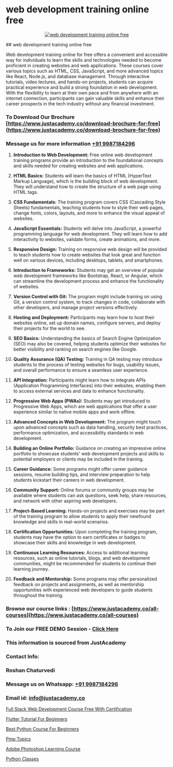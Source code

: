 # web development training online free

<p align="center">
  <a href="https://justacademy.co/program-detail/full-stack-web-development">
    <img src="https://justacademy.co/storage2/program_images/1704700371.webp" alt="web development training online free">
  </a>
</p>
## web development training online free

Web development training online for free offers a convenient and accessible way for individuals to learn the skills and technologies needed to become proficient in creating websites and web applications. These courses cover various topics such as HTML, CSS, JavaScript, and more advanced topics like React, Node.js, and database management. Through interactive tutorials, video lectures, and hands-on projects, students can acquire practical experience and build a strong foundation in web development. With the flexibility to learn at their own pace and from anywhere with an internet connection, participants can gain valuable skills and enhance their career prospects in the tech industry without any financial investment.
### To Download Our Brochure [https://www.justacademy.co/download-brochure-for-free](https://www.justacademy.co/download-brochure-for-free)
### Message us for more information [+91 9987184296](https://api.whatsapp.com/send?phone=919987184296)
1) **Introduction to Web Development:**
Free online web development training programs provide an introduction to the foundational concepts and skills needed for creating websites and web applications.

2) **HTML Basics:**
Students will learn the basics of HTML (HyperText Markup Language), which is the building block of web development. They will understand how to create the structure of a web page using HTML tags.

3) **CSS Fundamentals:**
The training program covers CSS (Cascading Style Sheets) fundamentals, teaching students how to style their web pages, change fonts, colors, layouts, and more to enhance the visual appeal of websites.

4) **JavaScript Essentials:**
Students will delve into JavaScript, a powerful programming language for web development. They will learn how to add interactivity to websites, validate forms, create animations, and more.

5) **Responsive Design:**
Training on responsive web design will be provided to teach students how to create websites that look great and function well on various devices, including desktops, tablets, and smartphones.

6) **Introduction to Frameworks:**
Students may get an overview of popular web development frameworks like Bootstrap, React, or Angular, which can streamline the development process and enhance the functionality of websites.

7) **Version Control with Git:**
The program might include training on using Git, a version control system, to track changes in code, collaborate with other developers, and manage project versions effectively.

8) **Hosting and Deployment:**
Participants may learn how to host their websites online, set up domain names, configure servers, and deploy their projects for the world to see.

9) **SEO Basics:**
Understanding the basics of Search Engine Optimization (SEO) may also be covered, helping students optimize their websites for better visibility and ranking on search engines like Google.

10) **Quality Assurance (QA) Testing:**
Training in QA testing may introduce students to the process of testing websites for bugs, usability issues, and overall performance to ensure a seamless user experience.

11) **API Integration:**
Participants might learn how to integrate APIs (Application Programming Interfaces) into their websites, enabling them to access external services and data to enhance functionality.

12) **Progressive Web Apps (PWAs):**
Students may get introduced to Progressive Web Apps, which are web applications that offer a user experience similar to native mobile apps and work offline.

13) **Advanced Concepts in Web Development:**
The program might touch upon advanced concepts such as data handling, security best practices, performance optimization, and accessibility standards in web development.

14) **Building an Online Portfolio:**
Guidance on creating an impressive online portfolio to showcase students' web development projects and skills to potential employers or clients may be included in the training.

15) **Career Guidance:**
Some programs might offer career guidance sessions, resume building tips, and interview preparation to help students kickstart their careers in web development.

16) **Community Support:**
Online forums or community groups may be available where students can ask questions, seek help, share resources, and network with other aspiring web developers.

17) **Project-Based Learning:**
Hands-on projects and exercises may be part of the training program to allow students to apply their newfound knowledge and skills in real-world scenarios.

18) **Certification Opportunities:**
Upon completing the training program, students may have the option to earn certificates or badges to showcase their skills and knowledge in web development.

19) **Continuous Learning Resources:**
Access to additional learning resources, such as online tutorials, blogs, and web development communities, might be recommended for students to continue their learning journey.

20) **Feedback and Mentorship:**
Some programs may offer personalized feedback on projects and assignments, as well as mentorship opportunities with experienced web developers to guide students throughout the training.

### Browse our course links : [https://www.justacademy.co/all-courses](https://www.justacademy.co/all-courses) 
### To Join our FREE DEMO Session - [Click Here](https://www.justacademy.co/register-for-course-demo)


### This information is sourced from JustAcademy
### Contact Info:
### Roshan Chaturvedi
### Message us on Whatsapp: [+91 9987184296](https://api.whatsapp.com/send?phone=919987184296)
### Email id: [info@justacademy.co](mailto:info@justacademy.co)
                
[Full Stack Web Development Course Free With Certification](https://www.linkedin.com/pulse/full-stack-web-development-course-free-certification-ss76e?trackingId=Ssti8YA3oaOplHTyusfSnw%3D%3D&lipi=urn%3Ali%3Apage%3Ad_flagship3_company_admin%3BZ5ESut9VQxyQx%2BjF%2F1FLaA%3D%3D)

[Flutter Tutorial For Beginners](0)

[Best Python Course For Beginners](https://medium.com/@surajvaishnav5015/best-python-course-for-beginners-0f6aad18105d)

[Pmp Topics](https://medium.com/@mistersumit961/pmp-topics-d437de556ca2)

[Adobe Photoshop Learning Course](https://justacademyin.github.io/justacademy/adobe-photoshop-learning-course)

[Python Classes](https://justacademyin.github.io/justacademy/python-classes)

